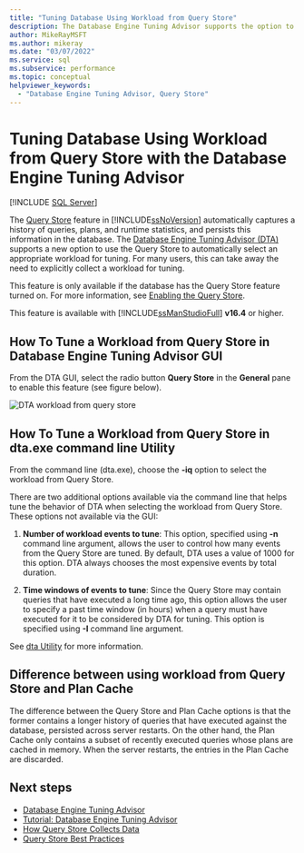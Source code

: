 ```yaml
---
title: "Tuning Database Using Workload from Query Store"
description: The Database Engine Tuning Advisor supports the option to use the Query Store to automatically select an appropriate workload for tuning.
author: MikeRayMSFT
ms.author: mikeray
ms.date: "03/07/2022"
ms.service: sql
ms.subservice: performance
ms.topic: conceptual
helpviewer_keywords:
  - "Database Engine Tuning Advisor, Query Store"
---
```

# Tuning Database Using Workload from Query Store with the Database Engine Tuning Advisor
 [!INCLUDE [SQL Server](../../includes/applies-to-version/sqlserver.md)]


The [Query Store](../../relational-databases/performance/how-query-store-collects-data.md) feature in [!INCLUDE[ssNoVersion](../../includes/ssnoversion-md.md)] automatically captures a history of queries, plans, and runtime statistics, and persists this information in the database. The [Database Engine Tuning Advisor (DTA)](../../relational-databases/performance/database-engine-tuning-advisor.md) supports a new option to use the Query Store to automatically select an appropriate workload for tuning. For many users, this can take away the need to explicitly collect a workload for tuning. 

This feature is only available if the database has the Query Store feature turned on. For more information, see [Enabling the Query Store](../../relational-databases/performance/monitoring-performance-by-using-the-query-store.md#Enabling).
  
This feature is available with [!INCLUDE[ssManStudioFull](../../includes/ssmanstudiofull-md.md)] **v16.4** or higher. 
  
## How To Tune a Workload from Query Store in Database Engine Tuning Advisor GUI
From the DTA GUI, select the radio button **Query Store** in the **General** pane to enable this feature (see figure below).

![DTA workload from query store](../../relational-databases/performance/media/dta-workload-from-query-store.gif)
 
## How To Tune a Workload from Query Store in dta.exe command line Utility
From the command line (dta.exe), choose the **-iq** option to select the workload from Query Store. 

There are two additional options available via the command line that helps tune the behavior of DTA when selecting the workload from Query Store. These options not available via the GUI:
  1. **Number of workload events to tune**: This option, specified using **-n** command line argument, allows the user to control how many events from the Query Store are tuned. By default, DTA uses a value of 1000 for this option. DTA always chooses the most expensive events by total duration. 
  
  2. **Time windows of events to tune**: Since the Query Store may contain queries that have executed a long time ago, this option allows the user to specify a past time window (in hours) when a query must have executed for it to be considered by DTA for tuning. This option is specified using **-I** command line argument. 

See [dta Utility](../../tools/dta/dta-utility.md) for more information.

## Difference between using workload from Query Store and Plan Cache 

The difference between the Query Store and Plan Cache options is that the former contains a longer history of queries that have executed against the database, persisted across server restarts. On the other hand, the Plan Cache only contains a subset of recently executed queries whose plans are cached in memory. When the server restarts, the entries in the Plan Cache are discarded.

## Next steps

- [Database Engine Tuning Advisor](../../relational-databases/performance/database-engine-tuning-advisor.md)     
- [Tutorial: Database Engine Tuning Advisor](../../tools/dta/tutorial-database-engine-tuning-advisor.md)        
- [How Query Store Collects Data](../../relational-databases/performance/how-query-store-collects-data.md)     
- [Query Store Best Practices](../../relational-databases/performance/best-practice-with-the-query-store.md)
